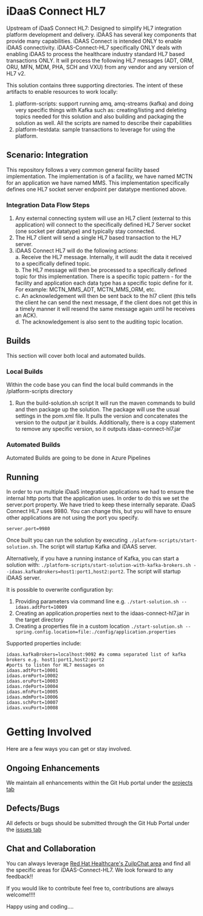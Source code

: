 # iDaaS Connect HL7
Upstream of iDaaS Connect HL7: Designed to simplify HL7 integration platform development and delivery.
iDAAS has several key components that provide many capabilities. iDAAS Connect is intended ONLY
to enable iDAAS connectivity. iDAAS-Connect-HL7 specifically ONLY deals with enabling
iDAAS to process the healthcare industry standard HL7 based transactions ONLY.
It will process the following HL7 messages (ADT, ORM, ORU, MFN, MDM, PHA, SCH and VXU)
from any vendor and any version of HL7 v2.

This solution contains three supporting directories. The intent of these artifacts to enable
resources to work locally: <br/>
1. platform-scripts: support running amq, amq-streams (kafka) and doing very specific things with
   Kafka such as: creating/listing and deleting topics needed for this solution
   and also building and packaging the solution as well. All the scripts are named to describe their capabilities <br/>
2. platform-testdata: sample transactions to leverage for using the platform.

## Scenario: Integration
This repository follows a very common general facility based implementation. The implementation
is of a facility, we have named MCTN for an application we have named MMS. This implementation
specifically defines one HL7 socket server endpoint per datatype mentioned above.

### Integration Data Flow Steps

1. Any external connecting system will use an HL7 client (external to this application) will connect to the specifically defined HL7
   Server socket (one socket per datatype) and typically stay connected.
2. The HL7 client will send a single HL7 based transaction to the HL7 server.
3. iDAAS Connect HL7 will do the following actions:<br/>
   a. Receive the HL7 message. Internally, it will audit the data it received to
   a specifically defined topic.<br/>
   b. The HL7 message will then be processed to a specifically defined topic for this implementation. There is a
   specific topic pattern -  for the facility and application each data type has a specific topic define for it.
   For example: MCTN_MMS_ADT, MCTN_MMS_ORM, etc. <br/>
   c. An acknowledgement will then be sent back to the hl7 client (this tells the client he can send the next message,
   if the client does not get this in a timely manner it will resend the same message again until he receives an ACK).<br/>
   d. The acknowledgement is also sent to the auditing topic location.<br/>

## Builds
This section will cover both local and automated builds.

### Local Builds
Within the code base you can find the local build commands in the /platform-scripts directory
1.  Run the build-solution.sh script
    It will run the maven commands to build and then package up the solution. The package will use the usual settings
    in the pom.xml file. It pulls the version and concatenates the version to the output jar it builds.
    Additionally, there is a copy statement to remove any specific version, so it outputs idaas-connect-hl7.jar

### Automated Builds
Automated Builds are going to be done in Azure Pipelines

## Running
In order to run multiple iDaaS integration applications we had to ensure the internal http ports that
the application uses. In order to do this we set the server.port property. We have tried to keep these internally
separate. iDaaS Connect HL7 uses 9980. You can change this, but you will have to ensure other applications are not
using the port you specify.

```properties
server.port=9980
```

Once built you can run the solution by executing `./platform-scripts/start-solution.sh`.
The script will startup Kafka and iDAAS server.

Alternatively, if you have a running instance of Kafka, you can start a solution with:
`./platform-scripts/start-solution-with-kafka-brokers.sh --idaas.kafkaBrokers=host1:port1,host2:port2`.
The script will startup iDAAS server.

It is possible to overwrite configuration by:
1. Providing parameters via command line e.g.
   `./start-solution.sh --idaas.adtPort=10009`
2. Creating an application.properties next to the idaas-connect-hl7.jar in the target directory
3. Creating a properties file in a custom location `./start-solution.sh --spring.config.location=file:./config/application.properties`

Supported properties include:
```properties
idaas.kafkaBrokers=localhost:9092 #a comma separated list of kafka brokers e.g. host1:port1,host2:port2
#ports to listen for HL7 messages on
idaas.adtPort=10001 
idaas.ormPort=10002
idaas.oruPort=10003
idaas.rdePort=10004
idaas.mfnPort=10005
idaas.mdmPort=10006
idaas.schPort=10007
idaas.vxuPort=10008
```

# Getting Involved
Here are a few ways you can get or stay involved.

## Ongoing Enhancements
We maintain all enhancements within the Git Hub portal under the
<a href="https://github.com/RedHat-Healthcare/iDAAS-Connect-HL7/projects" target="_blank">projects tab</a>

## Defects/Bugs
All defects or bugs should be submitted through the Git Hub Portal under the
<a href="https://github.com/RedHat-Healthcare/iDAAS-Connect-HL7/issues" target="_blank">issues tab</a>

## Chat and Collaboration
You can always leverage <a href="https://redhathealthcare.zulipchat.com" target="_blank">Red Hat Healthcare's ZuilpChat area</a>
and find all the specific areas for iDAAS-Connect-HL7. We look forward to any feedback!!

If you would like to contribute feel free to, contributions are always welcome!!!!

Happy using and coding....



